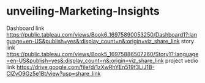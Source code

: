 # unveiling-Marketing-Insights
Dashboard link https://public.tableau.com/views/Book6_16975890053250/Dashboard1?:language=en-US&publish=yes&:display_count=n&:origin=viz_share_link
story link https://public.tableau.com/views/Book5_16975886507260/Story1?:language=en-US&publish=yes&:display_count=n&:origin=viz_share_link
project vedio link https://drive.google.com/file/d/1zXwRhYEn519f3LiJ1B-CIZvO9Gz5e1Bt/view?usp=share_link
